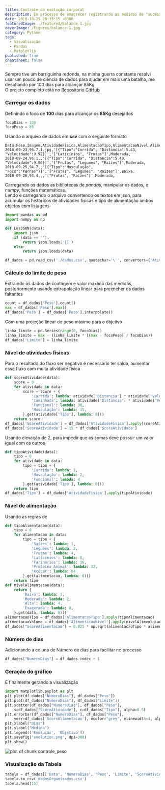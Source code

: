 ```yaml
---
title: Controle da evolução corporal
description: Em processo de emagrecer registrando as medidas de "sucesso"
date: 2018-10-25 20:33:15 -0300
featuredImage: ./featured/balance-1.jpg
coverImage: /figures/balance-1.jpg
category: Python
tags:
  - Visualização
  - Pandas
  - Matplotlib
published: true
cheatsheet: false
---
```


Sempre tive um barriguinha redonda, na minha guerra constante resolvi usar um pouco de ciência de dados para ajudar em mais uma batalha, me desafiando por 100 dias para alcançar 85Kg  
O projeto completo está no [Repositorio GitHub](https://github.com/sabrina-dev/PyStudies/tree/master/Controle_Peso_100_dias)

### Carregar os dados

Definindo o foco de **100** dias para alcançar os **85Kg** desejados

```python
focoDias = 100
focoPeso = 85
```

Usando o arquivo de dados em **csv** com o seguinte formato

```text
Data,Peso,Imagem,AtividadeFisica,AlimentacaoTipo,AlimentacaoNivel,AlimentacaoCondicao
2018-09-23,96.7,1.jpg,'[{"Tipo":"Corrida", "Distancia":5.43, "Velocidade":9.92}]','["Laticínios", "Frutas"]',Moderada,
2018-09-24,96.1,,'[{"Tipo":"Corrida", "Distancia":5.40, "Velocidade":9.80}]','["Frutas", "Legumes", "Raízes"]',Moderada,
2018-09-25,94.7,,'[{"Tipo":"Musculação", "Foco":"Pernas"}]','["Frutas", "Legumes", "Raízes"]',Baixa,
2018-09-26,94.4,,,'["Frutas", "Raízes"]',Moderada,
```

Carregando os dados as bibliotecas de _pandas_, manipular os dados, e _numpy_, funções matemáticas.  
Lendo e carregando o arquivo convertendo os textos em json, para acumular os históricos de atividades físicas e tipo de alimentação ambos objetos com listagens

```python
import pandas as pd
import numpy as np

def LerJSON(data):
    import json
    if (data == ''):
        return json.loads('[]')
    else:
        return json.loads(data)

df_dados = pd.read_csv('./dados.csv', quotechar='\'', converters={'AtividadeFisica':LerJSON, 'AlimentacaoTipo':LerJSON}, header=0)
```

### Cálculo do limite de peso

Extraindo os dados de contagem e valor máximo das medidas, posteriormente usando extrapolação linear para preencher os dados faltantes

```python
count = df_dados['Peso'].count()
max = df_dados['Peso'].max()
df_dados['Peso'] = df_dados['Peso'].interpolate()
```

Com uma projeção linear de peso máximo para o objetivo

```python
linha_limite = pd.Series(range(0, focoDias))
linha_limite = max - (linha_limite * ((max - focoPeso) / focoDias))
df_dados['Limite'] = linha_limite
```

### Nível de atividades físicas

Para o resultado do fluxo ser negativo é necessário ter saída, aumentar esse fluxo com muita atividade física

```python
def scoreAtividade(data):
    score = 0
    for atividade in data:
        score = score + {
            'Corrida': lambda: atividade['Distancia'] * atividade['Velocidade'],
            'Caminhada': lambda: atividade['Distancia'] * atividade['Velocidade'] * 0.5,
            'Funcional': lambda: 30,
            'Musculação': lambda: 15,
        }.get(atividade['Tipo'], lambda: 0)()
    return score
df_dados['ScoreAtividade'] = df_dados['AtividadeFisica'].apply(scoreAtividade)
df_dados['ScoreAtividade'] = 15 * df_dados['ScoreAtividade']
```

Usando elevação de 2, para impedir que as somas deve possuir um valor igual com os outros

```python
def tipoAtividade(data):
    tipo = 0
    for atividade in data:
        tipo = tipo + {
            'Corrida': lambda: 1,
            'Musculação': lambda: 2,
            'Funcional': lambda: 4
        }.get(atividade['Tipo'], lambda: 0)()
    return tipo
df_dados['Tipo'] = df_dados['AtividadeFisica'].apply(tipoAtividade)
```

### Nível de alimentação

Usando as regras de

```python
def tipoAlimentacao(data):
    tipo = 0
    for alimentacao in data:
        tipo = tipo + {
            'Raízes': lambda: 1,
            'Legumes': lambda: 2,
            'Frutas': lambda: 4,
            'Laticínios': lambda: 8,
            'Farinários': lambda: 16,
            'Proteína Animal': lambda: 32,
            'Açúcar': lambda: 64
        }.get(alimentacao, lambda: 0)()
    return tipo
def nivelAlimentacao(data):
    return {
        'Baixa': lambda: 1,
        'Moderada': lambda: 2,
        'Alta': lambda: 4,
        'Exagerada': lambda: 8,
    }.get(data, lambda: 0)()
alimentacaoTipo = df_dados['AlimentacaoTipo'].apply(tipoAlimentacao)
alimentacaoVolume = df_dados['AlimentacaoNivel'].apply(nivelAlimentacao)
df_dados["ScoreAlimentacao"] = 0.025 * np.sqrt(alimentacaoTipo * alimentacaoVolume)
```

### Número de dias

Adicionando a coluna de Número de dias para facilitar no processo

```python
df_dados["NumeroDias"] = df_dados.index + 1
```

### Geração do gráfico

E finalmente gerando a visualização

```python
import matplotlib.pyplot as plt
plt.plot(df_dados["NumeroDias"], df_dados["Peso"])
plt.plot(df_dados["NumeroDias"], df_dados["Limite"])
plt.scatter(df_dados["NumeroDias"], df_dados["Peso"],
    s=df_dados["ScoreAtividade"], c=df_dados["Tipo"], alpha=0.5)
plt.errorbar(df_dados["NumeroDias"], df_dados["Peso"],
    yerr=df_dados['ScoreAlimentacao'], ecolor="grey", elinewidth=4, alpha=0.75, fmt='none')
plt.xlabel("Dias")
plt.ylabel("Medida")
plt.legend(['Evolução', 'Objetivo'])
plt.savefig('evolution.png', dpi=300)
plt.show()
```

![plot of chunk controle_peso](/figures/controle_peso-1.svg)

### Visualização da Tabela

```python
tabela = df_dados[['Data', 'NumeroDias', 'Peso', 'Limite', 'ScoreAtividade', 'ScoreAlimentacao', 'AlimentacaoCondicao']]
tabela.to_csv('dadosOrganizados.csv')
tabela.head(15)
```
